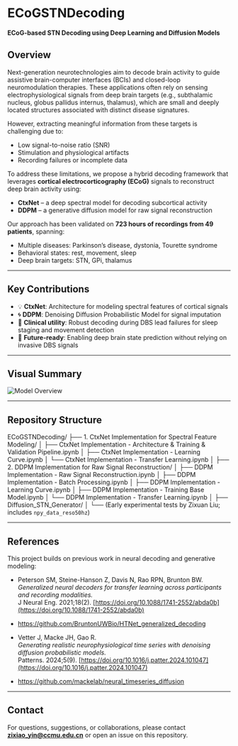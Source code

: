 # ECoGSTNDecoding

**ECoG-based STN Decoding using Deep Learning and Diffusion Models**

## Overview

Next-generation neurotechnologies aim to decode brain activity to guide assistive brain-computer interfaces (BCIs) and closed-loop neuromodulation therapies. These applications often rely on sensing electrophysiological signals from deep brain targets (e.g., subthalamic nucleus, globus pallidus internus, thalamus), which are small and deeply located structures associated with distinct disease signatures.

However, extracting meaningful information from these targets is challenging due to:
- Low signal-to-noise ratio (SNR)
- Stimulation and physiological artifacts
- Recording failures or incomplete data

To address these limitations, we propose a hybrid decoding framework that leverages **cortical electrocorticography (ECoG)** signals to reconstruct deep brain activity using:
- **CtxNet** – a deep spectral model for decoding subcortical activity
- **DDPM** – a generative diffusion model for raw signal reconstruction

Our approach has been validated on **723 hours of recordings from 49 patients**, spanning:
- Multiple diseases: Parkinson’s disease, dystonia, Tourette syndrome  
- Behavioral states: rest, movement, sleep  
- Deep brain targets: STN, GPi, thalamus

---

## Key Contributions

- 💡 **CtxNet**: Architecture for modeling spectral features of cortical signals
- 🌀 **DDPM**: Denoising Diffusion Probabilistic Model for signal imputation
- 🧠 **Clinical utility**: Robust decoding during DBS lead failures for sleep staging and movement detection
- 🔮 **Future-ready**: Enabling deep brain state prediction without relying on invasive DBS signals

---

## Visual Summary

![Model Overview](https://github.com/user-attachments/assets/81a0f0a4-c51e-4220-b8b6-bb1fcb7b9c45)

---

## Repository Structure

ECoGSTNDecoding/
├── 1. CtxNet Implementation for Spectral Feature Modeling/
│   ├── CtxNet Implementation - Architecture & Training & Validation Pipeline.ipynb
│   ├── CtxNet Implementation - Learning Curve.ipynb
│   └── CtxNet Implementation - Transfer Learning.ipynb
│
├── 2. DDPM Implementation for Raw Signal Reconstruction/
│   ├── DDPM Implementation - Raw Signal Reconstruction.ipynb
│   ├── DDPM Implementation - Batch Processing.ipynb
│   ├── DDPM Implementation - Learning Curve.ipynb
│   ├── DDPM Implementation - Training Base Model.ipynb
│   └── DDPM Implementation - Transfer Learning.ipynb
│
├── Diffusion_STN_Generator/
│   └── (Early experimental tests by Zixuan Liu; includes `npy_data_reso50hz`)

---

## References

This project builds on previous work in neural decoding and generative modeling:

- Peterson SM, Steine-Hanson Z, Davis N, Rao RPN, Brunton BW.  
  *Generalized neural decoders for transfer learning across participants and recording modalities.*  
  J Neural Eng. 2021;18(2). [https://doi.org/10.1088/1741-2552/abda0b](https://doi.org/10.1088/1741-2552/abda0b)
- https://github.com/BruntonUWBio/HTNet_generalized_decoding

- Vetter J, Macke JH, Gao R.  
  *Generating realistic neurophysiological time series with denoising diffusion probabilistic models.*  
  Patterns. 2024;5(9). [https://doi.org/10.1016/j.patter.2024.101047](https://doi.org/10.1016/j.patter.2024.101047)
- https://github.com/mackelab/neural_timeseries_diffusion

---

## Contact

For questions, suggestions, or collaborations, please contact **zixiao_yin@ccmu.edu.cn** or open an issue on this repository.
